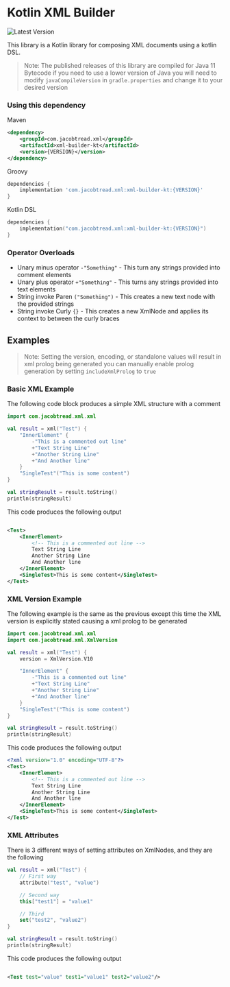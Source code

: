 # Kotlin XML Builder

![Latest Version](https://img.shields.io/maven-central/v/com.jacobtread.xml/xml-builder-kt?label=LATEST%20VERSION&style=for-the-badge)

This library is a Kotlin library for composing XML documents using a kotlin DSL.

> Note: The published releases of this library are compiled for Java 11 Bytecode if you need to use
> a lower version of Java you will need to modify `javaCompileVersion` in `gradle.properties`
> and change it to your desired version

### Using this dependency

Maven

```xml
<dependency>
    <groupId>com.jacobtread.xml</groupId>
    <artifactId>xml-builder-kt</artifactId>
    <version>{VERSION}</version>
</dependency>
```

Groovy

```groovy
dependencies {
    implementation 'com.jacobtread.xml:xml-builder-kt:{VERSION}'
}
```

Kotlin DSL

```kotlin
dependencies {
    implementation("com.jacobtread.xml:xml-builder-kt:{VERSION}")
}
```

### Operator Overloads

- Unary minus operator `-"Something"` - This turn any strings provided into comment elements
- Unary plus operator `+"Something"` - This turns any strings provided into text elements
- String invoke Paren `("Something")` - This creates a new text node with the provided strings
- String invoke Curly `{}` - This creates a new XmlNode and applies its context to between the curly braces

## Examples

> Note: Setting the version, encoding, or standalone values will result in xml prolog being generated
> you can manually enable prolog generation by setting `includeXmlProlog` to `true`

### Basic XML Example

The following code block produces a simple XML structure with a comment

```kotlin
import com.jacobtread.xml.xml

val result = xml("Test") {
    "InnerElement" {
        -"This is a commented out line"
        +"Text String Line"
        +"Another String Line"
        +"And Another line"
    }
    "SingleTest"("This is some content")
}

val stringResult = result.toString()
println(stringResult)
```

This code produces the following output

```xml

<Test>
    <InnerElement>
        <!-- This is a commented out line -->
        Text String Line
        Another String Line
        And Another line
    </InnerElement>
    <SingleTest>This is some content</SingleTest>
</Test>
```

### XML Version Example

The following example is the same as the previous except this time the XML version is explicitly
stated causing a xml prolog to be generated

```kotlin
import com.jacobtread.xml.xml
import com.jacobtread.xml.XmlVersion

val result = xml("Test") {
    version = XmlVersion.V10

    "InnerElement" {
        -"This is a commented out line"
        +"Text String Line"
        +"Another String Line"
        +"And Another line"
    }
    "SingleTest"("This is some content")
}

val stringResult = result.toString()
println(stringResult)
```

This code produces the following output

```xml
<?xml version="1.0" encoding="UTF-8"?>
<Test>
    <InnerElement>
        <!-- This is a commented out line -->
        Text String Line
        Another String Line
        And Another line
    </InnerElement>
    <SingleTest>This is some content</SingleTest>
</Test>
```

### XML Attributes

There is 3 different ways of setting attributes on XmlNodes, and they are the
following

```kotlin
val result = xml("Test") {
    // First way
    attribute("test", "value")

    // Second way
    this["test1"] = "value1"

    // Third
    set("test2", "value2")
}

val stringResult = result.toString()
println(stringResult)
```

This code produces the following output

```xml

<Test test="value" test1="value1" test2="value2"/>
```